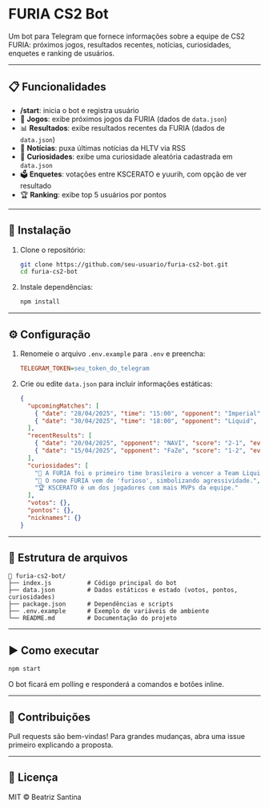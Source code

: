 # FURIA CS2 Bot

Um bot para Telegram que fornece informações sobre a equipe de CS2 FURIA: próximos jogos, resultados recentes, notícias, curiosidades, enquetes e ranking de usuários.

---

## 📋 Funcionalidades

- **/start**: inicia o bot e registra usuário
- 📅 **Jogos**: exibe próximos jogos da FURIA (dados de `data.json`)
- 📊 **Resultados**: exibe resultados recentes da FURIA (dados de `data.json`)
- 📰 **Notícias**: puxa últimas notícias da HLTV via RSS
- 🧠 **Curiosidades**: exibe uma curiosidade aleatória cadastrada em `data.json`
- 🗳️ **Enquetes**: votações entre KSCERATO e yuurih, com opção de ver resultado
- 🏆 **Ranking**: exibe top 5 usuários por pontos

---

## 🚀 Instalação

1. Clone o repositório:
   ```bash
   git clone https://github.com/seu-usuario/furia-cs2-bot.git
   cd furia-cs2-bot
   ```
2. Instale dependências:
   ```bash
   npm install
   ```

---

## ⚙️ Configuração

1. Renomeie o arquivo `.env.example` para `.env` e preencha:
   ```ini
   TELEGRAM_TOKEN=seu_token_do_telegram
   ```
2. Crie ou edite `data.json` para incluir informações estáticas:
   ```json
   {
     "upcomingMatches": [
       { "date": "28/04/2025", "time": "15:00", "opponent": "Imperial", "event": "IEM Katowice" },
       { "date": "30/04/2025", "time": "18:00", "opponent": "Liquid", "event": "BLAST Premier" }
     ],
     "recentResults": [
       { "date": "20/04/2025", "opponent": "NAVI", "score": "2-1", "event": "ESL Pro League" },
       { "date": "15/04/2025", "opponent": "FaZe", "score": "1-2", "event": "IEM Rio" }
     ],
     "curiosidades": [
       "🎯 A FURIA foi o primeiro time brasileiro a vencer a Team Liquid em 2023.",
       "🐆 O nome FURIA vem de 'furioso', simbolizando agressividade.",
       "🏆 KSCERATO é um dos jogadores com mais MVPs da equipe."
     ],
     "votos": {},
     "pontos": {},
     "nicknames": {}
   }
   ```

---

## 📂 Estrutura de arquivos

```
📁 furia-cs2-bot/
├── index.js          # Código principal do bot
├── data.json         # Dados estáticos e estado (votos, pontos, curiosidades)
├── package.json      # Dependências e scripts
├── .env.example      # Exemplo de variáveis de ambiente
└── README.md         # Documentação do projeto
```

---

## ▶️ Como executar

```bash
npm start
```

O bot ficará em polling e responderá a comandos e botões inline.

---

## 🤝 Contribuições

Pull requests são bem-vindas! Para grandes mudanças, abra uma issue primeiro explicando a proposta.

---

## 📜 Licença

MIT © Beatriz Santina 


